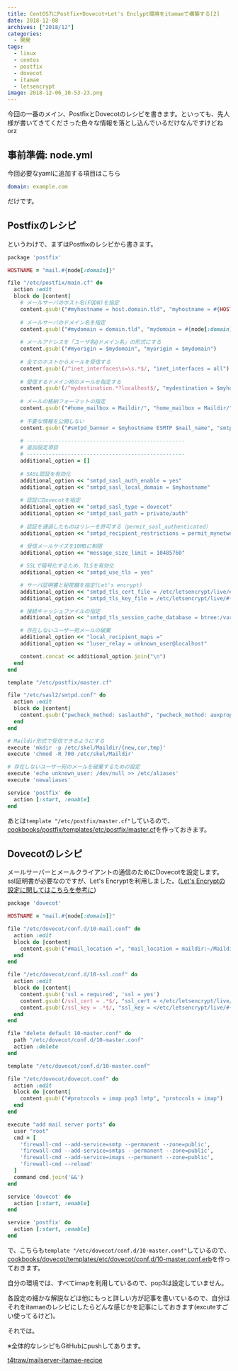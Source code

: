 ```yaml
---
title: CentOS7にPostfix+Dovecot+Let's Enclypt環境をitamaeで構築する[2]
date: 2018-12-08
archives: ["2018/12"]
categories:
  - 開発
tags:
  - linux
  - centos
  - postfix
  - dovecot
  - itamae
  - letsencrypt
image: 2018-12-06_10-53-23.png
---
```

今回の一番のメイン、PostfixとDovecotのレシピを書きます。といっても、先人様が書いてきてくださった色々な情報を落とし込んでいるだけなんですけどねorz

<!--more-->

## 事前準備: node.yml

今回必要なyamlに追加する項目はこちら

```yml
domain: example.com
```

だけです。

## Postfixのレシピ

というわけで、まずはPostfixのレシピから書きます。

```ruby
package 'postfix'

HOSTNAME = "mail.#{node[:domain]}"

file "/etc/postfix/main.cf" do
  action :edit
  block do |content|
    # メールサーバのホスト名(FQDN)を指定
    content.gsub!("#myhostname = host.domain.tld", "myhostname = #{HOSTNAME}")
    
    # メールサーバのドメイン名を指定
    content.gsub!("#mydomain = domain.tld", "mydomain = #{node[:domain]}")
    
    # メールアドレスを「ユーザ名@ドメイン名」の形式にする
    content.gsub!("#myorigin = $mydomain", "myorigin = $mydomain")
    
    # 全てのホストからメールを受信する
    content.gsub!(/^inet_interfaces\s=\s.*$/, "inet_interfaces = all")
    
    # 受信するドメイン宛のメールを指定する
    content.gsub!(/^mydestination.*?localhost$/, "mydestination = $myhostname, localhost.$mydomain, localhost, $mydomain")
    
    # メールの格納フォーマットの指定
    content.gsub!("#home_mailbox = Maildir/", "home_mailbox = Maildir/")
    
    # 不要な情報を公開しない
    content.gsub!("#smtpd_banner = $myhostname ESMTP $mail_name", "smtpd_banner = $myhostname ESMTP unknown")
    
    # --------------------------------------------------
    # 追加設定項目
    # --------------------------------------------------
    additional_option = []
    
    # SASL認証を有効化
    additional_option << "smtpd_sasl_auth_enable = yes"
    additional_option << "smtpd_sasl_local_domain = $myhostname"
    
    # 認証にDovecotを指定
    additional_option << "smtpd_sasl_type = dovecot"
    additional_option << "smtpd_sasl_path = private/auth"
    
    # 認証を通過したものはリレーを許可する（permit_sasl_authenticated）
    additional_option << "smtpd_recipient_restrictions = permit_mynetworks permit_sasl_authenticated reject_unauth_destination"
    
    # 受信メールサイズを10MBに制限
    additional_option << "message_size_limit = 10485760"

    # SSLで暗号化するため、TLSを有効化
    additional_option << "smtpd_use_tls = yes"

    # サーバ証明書と秘密鍵を指定(Let's encrypt)
    additional_option << "smtpd_tls_cert_file = /etc/letsencrypt/live/#{HOSTNAME}/fullchain.pem"
    additional_option << "smtpd_tls_key_file = /etc/letsencrypt/live/#{HOSTNAME}/privkey.pem"

    # 接続キャッシュファイルの指定
    additional_option << "smtpd_tls_session_cache_database = btree:/var/lib/postfix/smtpd_scache"

    # 存在しないユーザー宛メールの破棄
    additional_option << "local_recipient_maps ="
    additional_option << "luser_relay = unknown_user@localhost"

    content.concat << additional_option.join("\n")
  end
end

template "/etc/postfix/master.cf"

file "/etc/sasl2/smtpd.conf" do
  action :edit
  block do |content|
    content.gsub!("pwcheck_method: saslauthd", "pwcheck_method: auxprop")
  end
end

# Maildir形式で受信できるようにする
execute 'mkdir -p /etc/skel/Maildir/{new,cur,tmp}'
execute 'chmod -R 700 /etc/skel/Maildir'

# 存在しないユーザー宛のメールを破棄するための設定
execute 'echo unknown_user: /dev/null >> /etc/aliases'
execute 'newaliases'

service 'postfix' do
  action [:start, :enable]
end
```

あとは`template "/etc/postfix/master.cf"`しているので、[cookbooks/postfix/templates/etc/postfix/master.cf](https://github.com/t4traw/mailserver-itamae-recipe/blob/master/cookbooks/postfix/templates/etc/postfix/master.cf)を作っておきます。

## Dovecotのレシピ

メールサーバーとメールクライアントの通信のためにDovecotを設定します。ssl証明書が必要なのですが、Let's Encryptを利用しました。([Let's Encryptの設定に関してはこちらを参考に](https://www.t4traw.net/blog/2018/07/centos7%E3%81%ABnginx-puma-postgresql-lets-encrypt-rails5.2%E7%92%B0%E5%A2%83%E3%82%92itamae%E3%81%A7%E4%BD%9C%E6%88%90%E3%81%99%E3%82%8B/))

```ruby
package 'dovecot'

HOSTNAME = "mail.#{node[:domain]}"

file "/etc/dovecot/conf.d/10-mail.conf" do
  action :edit
  block do |content|
    content.gsub!("#mail_location =", "mail_location = maildir:~/Maildir")
  end
end

file "/etc/dovecot/conf.d/10-ssl.conf" do
  action :edit
  block do |content|
    content.gsub!('ssl = required', 'ssl = yes')
    content.gsub!(/ssl_cert = .*$/, "ssl_cert = </etc/letsencrypt/live/#{HOSTNAME}/fullchain.pem")
    content.gsub!(/ssl_key = .*$/, "ssl_key = </etc/letsencrypt/live/#{HOSTNAME}/privkey.pem")
  end
end

file "delete default 10-master.conf" do
  path "/etc/dovecot/conf.d/10-master.conf"
  action :delete
end

template "/etc/dovecot/conf.d/10-master.conf"

file "/etc/dovecot/dovecot.conf" do
  action :edit
  block do |content|
    content.gsub!("#protocols = imap pop3 lmtp", "protocols = imap")
  end
end

execute "add mail server ports" do
  user "root"
  cmd = [
    'firewall-cmd --add-service=smtp --permanent --zone=public',
    'firewall-cmd --add-service=smtps --permanent --zone=public',
    'firewall-cmd --add-service=imaps --permanent --zone=public',
    'firewall-cmd --reload'
  ]
  command cmd.join('&&')
end

service 'dovecot' do
  action [:start, :enable]
end

service 'postfix' do
  action [:start, :enable]
end
```

で、こちらも`template "/etc/dovecot/conf.d/10-master.conf"`しているので、[cookbooks/dovecot/templates/etc/dovecot/conf.d/10-master.conf.erb](https://github.com/t4traw/mailserver-itamae-recipe/blob/master/cookbooks/dovecot/templates/etc/dovecot/conf.d/10-master.conf.erb)を作っておきます。

自分の環境では、すべてimapを利用しているので、pop3は設定していません。

各設定の細かな解説などは他にもっと詳しい方が記事を書いているので、自分はそれをitamaeのレシピにしたらどんな感じかを記事にしておきます(excuteすごい使ってるけど)。

それでは。

※全体的なレシピもGitHubにpushしてあります。

[t4traw/mailserver-itamae-recipe](https://github.com/t4traw/mailserver-itamae-recipe)